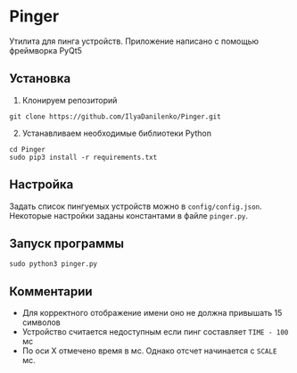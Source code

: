 # Pinger
Утилита для пинга устройств. Приложение написано с помощью фреймворка PyQt5

## Установка
1. Клонируем репозиторий
```
git clone https://github.com/IlyaDanilenko/Pinger.git
```
2. Устанавливаем необходимые библиотеки Python
```
cd Pinger
sudo pip3 install -r requirements.txt
```

## Настройка
Задать список пингуемых устройств можно в `config/config.json`. Некоторые настройки заданы константами в файле `pinger.py`.

## Запуск программы
```
sudo python3 pinger.py
```

## Комментарии
* Для корректного отображение имени оно не должна привышать 15 символов
* Устройство считается недоступным если пинг составляет `TIME - 100` мс
* По оси X отмечено время в мс. Однако отсчет начинается с `SCALE` мс.